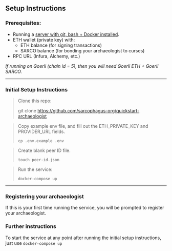 ## Setup Instructions

### Prerequisites:
- Running a [server with git, bash + Docker installed](https://marketplace.digitalocean.com/apps/docker). 
- ETH wallet (private key) with:
  - ETH balance (for signing transactions)
  - SARCO balance (for bonding your archaeologist to curses)
- RPC URL (Infura, Alchemy, etc.)

_If running on Goerli (chain id = 5), then you will need Goerli ETH + Goerli SARCO._

---

### Initial Setup Instructions

> Clone this repo:
> 
> git clone https://github.com/sarcophagus-org/quickstart-archaeologist

> Copy example env file, and fill out the ETH_PRIVATE_KEY and PROVIDER_URL fields.
>
> `cp .env.example .env`

> Create blank peer ID file.
>
> `touch peer-id.json`

> Run the service:
>
> `docker-compose up`

---

### Registering your archaeologist
If this is your first time running the service, you will be prompted to register your archaeologist.

### Further instructions

To start the service at any point after running the initial setup instructions, just use `docker-compose up`